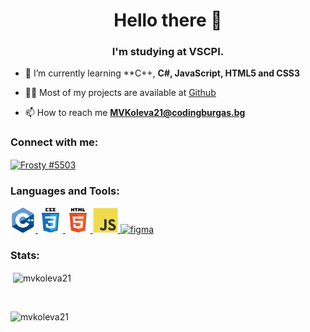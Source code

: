 <h1 align="center">Hello there 👋 </h1>
<h3 align="center">I'm studying at VSCPI.</h3>

- 🌱 I’m currently learning **C++, **C#, JavaScript, HTML5 and CSS3** 

- 👨‍💻 Most of my projects are available at [Github](Github)

- 📫 How to reach me **MVKoleva21@codingburgas.bg**

<h3 align="left">Connect with me:</h3>

<p align="left">
<a href="https://discord.gg/Frosty #5503" target="blank"><img align="center" src="https://raw.githubusercontent.com/rahuldkjain/github-profile-readme-generator/master/src/images/icons/Social/discord.svg" alt="Frosty #5503" height="30" width="40" /></a>
</p>

<h3 align="left">Languages and Tools:</h3>
<p align="left"> <a href="https://www.w3schools.com/cpp/" target="_blank" rel="noreferrer"> <img src="https://raw.githubusercontent.com/devicons/devicon/master/icons/cplusplus/cplusplus-original.svg" alt="cplusplus" width="40" height="40"/> </a> <a href="https://www.w3schools.com/css/" target="_blank" rel="noreferrer"> <img src="https://raw.githubusercontent.com/devicons/devicon/master/icons/css3/css3-original-wordmark.svg" alt="css3" width="40" height="40"/> </a> <a href="https://www.figma.com/" target="_blank" rel="noreferrer"> <img src="https://raw.githubusercontent.com/devicons/devicon/master/icons/html5/html5-original-wordmark.svg" alt="html5" width="40" height="40"/> </a> <a href="https://developer.mozilla.org/en-US/docs/Web/JavaScript" target="_blank" rel="noreferrer"> <img src="https://raw.githubusercontent.com/devicons/devicon/master/icons/javascript/javascript-original.svg" alt="javascript" width="40" height="40"/> <img src="https://www.vectorlogo.zone/logos/figma/figma-icon.svg" alt="figma" width="40" height="40"/> </a> <a href="https://www.w3.org/html/" target="_blank" rel="noreferrer"></a> </p>

<h3 align="left">Stats:</h3>
<p align="left">&nbsp;<img align="center" src="https://github-readme-stats.vercel.app/api?username=mvkoleva21&show_icons=true&locale=en" alt="mvkoleva21" /></p>
<br>
<p><img align="left" src="https://github-readme-stats.vercel.app/api/top-langs?username=mvkoleva21&show_icons=true&locale=en&layout=compact" alt="mvkoleva21" /></p>

